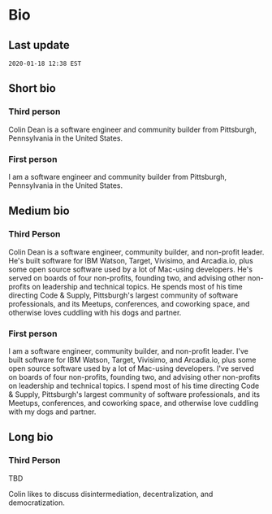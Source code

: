# Bio

## Last update

`2020-01-18 12:38 EST`

## Short bio

### Third person

Colin Dean is a software engineer and community builder from Pittsburgh, Pennsylvania in the United States.

### First person

I am a software engineer and community builder from Pittsburgh, Pennsylvania in the United States.

## Medium bio

### Third Person

Colin Dean is a software engineer, community builder, and non-profit leader. He's built software for IBM Watson, Target, Vivisimo, and Arcadia.io, plus some open source software used by a lot of Mac-using developers. He's served on boards of four non-profits, founding two, and advising other non-profits on leadership and technical topics. He spends most of his time directing Code & Supply, Pittsburgh's largest community of software professionals, and its Meetups, conferences, and coworking space, and otherwise loves cuddling with his dogs and partner.

### First person

I am a software engineer, community builder, and non-profit leader. I've built software for IBM Watson, Target, Vivisimo, and Arcadia.io, plus some open source software used by a lot of Mac-using developers. I've served on boards of four non-profits, founding two, and advising other non-profits on leadership and technical topics. I spend most of his time directing Code & Supply, Pittsburgh's largest community of software professionals, and its Meetups, conferences, and coworking space, and otherwise love cuddling with my dogs and partner.

## Long bio

### Third Person

TBD

Colin likes to discuss disintermediation, decentralization, and democratization.

